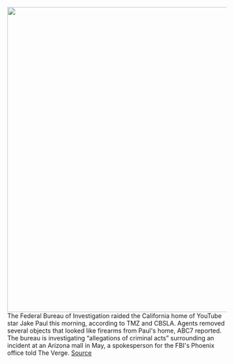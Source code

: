 <img src='https://cdn.vox-cdn.com/thumbor/1JVEGuK6XVDYlUMfmvt7y_jMOn0=/0x0:4277x2851/1200x800/filters:focal(1594x810:2278x1494)/cdn.vox-cdn.com/uploads/chorus_image/image/67161378/1203119970.jpg.0.jpg' width='700px' /><br/>
The Federal Bureau of Investigation raided the California home of YouTube star Jake Paul this morning, according to TMZ and CBSLA. Agents removed several objects that looked like firearms from Paul's home, ABC7 reported. The bureau is investigating “allegations of criminal acts” surrounding an incident at an Arizona mall in May, a spokesperson for the FBI's Phoenix office told The Verge.
<a href='https://www.theverge.com/2020/8/5/21356047/jake-paul-fbi-federal-search-warrant-house-raided-guns'> Source <a/>